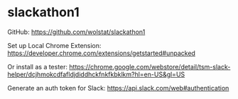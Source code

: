 # slackathon1

GitHub:
https://github.com/wolstat/slackathon1

Set up Local Chrome Extension:
https://developer.chrome.com/extensions/getstarted#unpacked

Or install as a tester:
https://chrome.google.com/webstore/detail/tsm-slack-helper/dcjhmokcdfafldjdiddhckfnkfkbklkm?hl=en-US&gl=US

Generate an auth token for Slack:
https://api.slack.com/web#authentication

